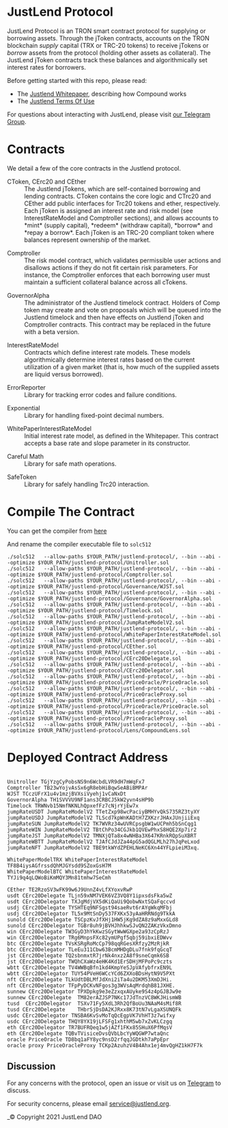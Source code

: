 JustLend Protocol
=================

JustLend Protocol is an TRON smart contract protocol for supplying or borrowing assets. Through the jToken contracts, accounts on the TRON blockchain *supply* capital (TRX or TRC-20 tokens) to receive jTokens or *borrow* assets from the protocol (holding other assets as collateral). The JustLend jToken contracts track these balances and algorithmically set interest rates for borrowers.

Before getting started with this repo, please read:

* The [Justlend Whitepaper](https://www.justlend.link/docs/justlend_whitepaper_en.pdf), describing how Compound works
* The [Justlend Terms Of Use](https://www.justlend.link/docs/JustLend_Terms_of_Use_en.pdf)

For questions about interacting with JustLend, please visit [our Telegram Group](https://t.me/officialjustlend).



Contracts
=========


We detail a few of the core contracts in the Justlend protocol.

<dl>
  <dt>CToken, CErc20 and CEther</dt>
  <dd>The Justlend jTokens, which are self-contained borrowing and lending contracts. CToken contains the core logic and CTrc20 and CEther add public interfaces for Trc20 tokens and ether, respectively. Each jToken is assigned an interest rate and risk model (see InterestRateModel and Comptroller sections), and allows accounts to *mint* (supply capital), *redeem* (withdraw capital), *borrow* and *repay a borrow*. Each jToken is an TRC-20 compliant token where balances represent ownership of the market.</dd>
</dl>

<dl>
  <dt>Comptroller</dt>
  <dd>The risk model contract, which validates permissible user actions and disallows actions if they do not fit certain risk parameters. For instance, the Comptroller enforces that each borrowing user must maintain a sufficient collateral balance across all cTokens.</dd>
</dl>


<dl>
  <dt>GovernorAlpha</dt>
  <dd>The administrator of the Justlend timelock contract. Holders of Comp token may create and vote on proposals which will be queued into the Justlend timelock and then have effects on Justlend jToken and Comptroller contracts. This contract may be replaced in the future with a beta version.</dd>
</dl>

<dl>
  <dt>InterestRateModel</dt>
  <dd>Contracts which define interest rate models. These models algorithmically determine interest rates based on the current utilization of a given market (that is, how much of the supplied assets are liquid versus borrowed).</dd>
</dl>

<dl>
  <dt>ErrorReporter</dt>
  <dd>Library for tracking error codes and failure conditions.</dd>
</dl>

<dl>
  <dt>Exponential</dt>
  <dd>Library for handling fixed-point decimal numbers.</dd>
</dl>


<dl>
  <dt>WhitePaperInterestRateModel</dt>
  <dd>Initial interest rate model, as defined in the Whitepaper. This contract accepts a base rate and slope parameter in its constructor.</dd>
</dl>


<dl>
  <dt>Careful Math</dt>
  <dd>Library for safe math operations.</dd>
</dl>

<dl>
  <dt>SafeToken</dt>
  <dd>Library for safely handling Trc20 interaction.</dd>
</dl>


Compile The Contract
=========

You can get the compiler from [here](https://github.com/tronprotocol/solidity/releases/tag/tv_0.5.12)

And rename the compiler executable file to `solc512`

```shell
./solc512   --allow-paths $YOUR_PATH/justlend-protocol/, --bin --abi --optimize $YOUR_PATH/justlend-protocol/Unitroller.sol
./solc512   --allow-paths $YOUR_PATH/justlend-protocol/, --bin --abi --optimize $YOUR_PATH/justlend-protocol/Comptroller.sol
./solc512   --allow-paths $YOUR_PATH/justlend-protocol/, --bin --abi --optimize $YOUR_PATH/justlend-protocol/Governance/WJST.sol
./solc512   --allow-paths $YOUR_PATH/justlend-protocol/, --bin --abi --optimize $YOUR_PATH/justlend-protocol/Governance/GovernorAlpha.sol
./solc512   --allow-paths $YOUR_PATH/justlend-protocol/, --bin --abi --optimize $YOUR_PATH/justlend-protocol/Timelock.sol
./solc512   --allow-paths $YOUR_PATH/justlend-protocol/, --bin --abi --optimize $YOUR_PATH/justlend-protocol/JumpRateModelV2.sol
./solc512   --allow-paths $YOUR_PATH/justlend-protocol/, --bin --abi --optimize $YOUR_PATH/justlend-protocol/WhitePaperInterestRateModel.sol
./solc512   --allow-paths $YOUR_PATH/justlend-protocol/, --bin --abi --optimize $YOUR_PATH/justlend-protocol/CEther.sol
./solc512   --allow-paths $YOUR_PATH/justlend-protocol/, --bin --abi --optimize $YOUR_PATH/justlend-protocol/CErc20Delegate.sol
./solc512   --allow-paths $YOUR_PATH/justlend-protocol/, --bin --abi --optimize $YOUR_PATH/justlend-protocol/CErc20Delegator.sol
./solc512   --allow-paths $YOUR_PATH/justlend-protocol/, --bin --abi --optimize $YOUR_PATH/justlend-protocol/PriceOracle/PriceOracle.sol
./solc512   --allow-paths $YOUR_PATH/justlend-protocol/, --bin --abi --optimize $YOUR_PATH/justlend-protocol/PriceOracleProxy.sol
./solc512   --allow-paths $YOUR_PATH/justlend-protocol/, --bin --abi --optimize $YOUR_PATH/justlend-protocol/PriceOracle/PriceOracle.sol
./solc512   --allow-paths $YOUR_PATH/justlend-protocol/, --bin --abi --optimize $YOUR_PATH/justlend-protocol/PriceOracleProxy.sol
./solc512   --allow-paths $YOUR_PATH/justlend-protocol/, --bin --abi --optimize $YOUR_PATH/justlend-protocol/Lens/CompoundLens.sol
```


Deployed Contract Address
=========

```

Unitroller TGjYzgCyPobsNS9n6WcbdLVR9dH7mWqFx7
Comptroller TB23wYojvAsSx6gR8ebHiBqwSeABiBMPAr
WJST TCczUFrX1u4v1mzjBVXsiVyehj1vCaNxDt
GovernorAlpha TH1SVVVU9NF1ans3CRBCJ5kW2yvn4sHP9b
Timelock TRWNvb15NmfNKNLhQpxefFz7cNjrYjEw7x
jumpRateUSDT JumpRateModelV2 TTetZxp98wcPaciyBMHYvQkS735RZ3tyXY
jumpRateUSDJ JumpRateModelV2 TLScd7kpWnKADtH7ZXKzrJHAxJUnjiiExq
jumpRateSUN JumpRateModelV2 TK7WVRz34wUVRCpsgbW1wUCPmh5bSnCqg1
jumpRateWIN JumpRateModelV2 TBtChPo34CGJkb1QVEwPhxS8HQE2Xp7ir2
jumpRateJST JumpRateModelV2 TMNXjQTa8x4wNHBa3X647KRnkRQpSuXBRT
jumpRateWBTT JumpRateModelV2 TJAfCJdJZa44pG5adQGLMLh27hJqPeLxod
jumpRateNFT JumpRateModelV2 TBE9tkWYdZPEHLNeKC6Xn44YFLpieiM3xq.

WhitePaperModelTRX WhitePaperInterestRateModel TF8B4iysAGfrssdQhMJGYsdd9SZoxGsH7M
WhitePaperModelBTC WhitePaperInterestRateModel TYJi9q4qLQWoBiKmMQY3Mn81tmhw7SeCmh

CEther TE2RzoSV3wFK99w6J9UnnZ4vLfXYoxvRwP
usdt CErc20Delegate TLjn59xNM7VEK6VZ3VQ8Y1ipxsdsFka5wZ
usdt CErc20Delegator TXJgMdjVX5dKiQaUi9QobwNxtSQaFqccvd
usdj CErc20Delegate TYSHTEq9NFSgst94saeRvt6rAYgWkqMFbj
usdj CErc20Delegator TL5x9MtSnDy537FXKx53yAaHRRNdg9TkkA
sunold CErc20Delegate TSCpzKvJfXHj1HW5jKg9dZA8z9aMxxGLd8
sunold CErc20Delegator TGBr8uh9jBVHJhhkwSJvQN2ZAKzVkxDmno
win CErc20Delegate TW3GyD3hYkKwzSGytWwWGXpe2a93zCpRzJ
win CErc20Delegator TRg6MnpsFXc82ymUPgf5qbj59ibxiEDWvv
btc CErc20Delegate TVsKSRgRoMcCp798qqRGesXRfzy2MzRjkR
btc CErc20Delegator TLeEu311Cbw63BcmMHDgDLu7fnk9fqGcqT
jst CErc20Delegate TQ2sbnmxtR7jrNk4nxz2A8f9sneCqmk6SB
jst CErc20Delegator TWQhCXaWz4eHK4Kd1ErSDHjMFPoPc9czts
wbtt CErc20Delegate TV4WWBqBfn1kd4KmpYeSJpVAfybfrxEN9L
wbtt CErc20Delegator TUY54PVeH6WCcYCd6ZXXoBDsHytN9V5PXt
nft CErc20Delegate TLkUdtDBLMfJdXni2iTa4u2DKM53XmDJHi.
nft CErc20Delegator TFpPyDCKvNFgos3g3WVsAqMrdqhB81JXHE.
sunnew CErc20Delegator TPXDpkg9e3eZzxqxAUyke9S4z4pGJBJw9e
sunnew CErc20Delegate  TM82erAZJSP7NKc17JdTnzVC8WKJHismWB
tusd  CErc20Delegator  TSXv71Fy5XdL3Rh2QfBoUu3NAaM4sMif8R
tusd CErc20Delegate    THbrSjDsDA2KJRxx8K73tN7vLgaXSUNQFk
usdc CErc20Delegator TNSBA6KvSvMoTqQcEgpVK7VhHT3z7wifxy
usdc CErc20Delegate THQY8YX19jLFSFg1xhthM5wb7xZvKLCzgq
eth CErc20Delegator TR7BUFRQeq1w5jAZf1FKx85SHuX6PfMqsV
eth CErc20Delegate TQBvTVisiceDvsQVbLbcYyWQGWP7wtaQnc
oracle PriceOracle TD8bq1aFY8yc9nsD2rfqqJGDtkh7aPpEpr
oracle proxy PriceOracleProxy TCKp2AzuhzV4B4Ahx1ej4mvQgHZ1kH7F7k
```


Discussion
----------

For any concerns with the protocol, open an issue or visit us on [Telegram](https://t.me/officialjustlend) to discuss.

For security concerns, please email [service@justlend.org](mailto:service@justlend.org).

_© Copyright 2021 JustLend DAO
